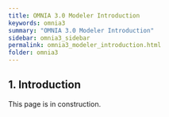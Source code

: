 ```yaml
---
title: OMNIA 3.0 Modeler Introduction
keywords: omnia3
summary: "OMNIA 3.0 Modeler Introduction"
sidebar: omnia3_sidebar
permalink: omnia3_modeler_introduction.html
folder: omnia3
---
```



## 1. Introduction

This page is in construction.
